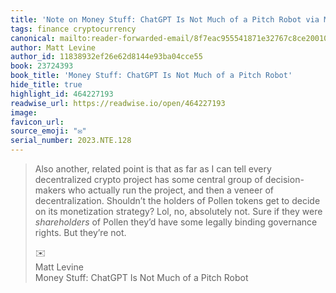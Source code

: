 ```yaml
---
title: 'Note on Money Stuff: ChatGPT Is Not Much of a Pitch Robot via Matt Levine'
tags: finance cryptocurrency
canonical: mailto:reader-forwarded-email/8f7eac955541871e32767c8ce2001040
author: Matt Levine
author_id: 11838932ef26e62d8144e93ba04cce55
book: 23724393
book_title: 'Money Stuff: ChatGPT Is Not Much of a Pitch Robot'
hide_title: true
highlight_id: 464227193
readwise_url: https://readwise.io/open/464227193
image:
favicon_url:
source_emoji: "✉️"
serial_number: 2023.NTE.128
---
```

> Also another, related point is that as far as I can tell every decentralized crypto project has some central group of decision-makers who actually run the project, and then a veneer of decentralization. Shouldn’t the holders of Pollen tokens get to decide on its monetization strategy? Lol, no, absolutely not. Sure if they were *shareholders* of Pollen they’d have some legally binding governance rights. But they’re not.
> <div class="quoteback-footer"><div class="quoteback-avatar"><span class="mini-emoji"> ✉️</span></div><div class="quoteback-metadata"><div class="metadata-inner"><span style="display:none">FROM:</span><div aria-label="Matt Levine" class="quoteback-author"> Matt Levine</div><div aria-label="Money Stuff: ChatGPT Is Not Much of a Pitch Robot" class="quoteback-title"> Money Stuff: ChatGPT Is Not Much of a Pitch Robot</div></div></div></div>